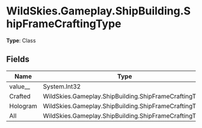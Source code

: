 ﻿# WildSkies.Gameplay.ShipBuilding.ShipFrameCraftingType

**Type**: Class

## Fields

| Name | Type | Access |
|------|------|--------|
| value__ | System.Int32 | Public |
| Crafted | WildSkies.Gameplay.ShipBuilding.ShipFrameCraftingType | Public |
| Hologram | WildSkies.Gameplay.ShipBuilding.ShipFrameCraftingType | Public |
| All | WildSkies.Gameplay.ShipBuilding.ShipFrameCraftingType | Public |

